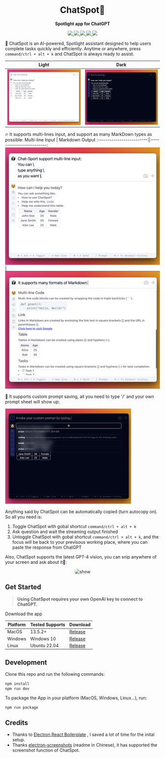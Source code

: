 <div align="center">
  <h1>ChatSpot🥸</h1>
  <p><strong>Spotlight app for ChatGPT</strong></p>
    <p>
    <a href="https://github.com/gusye1234/chat-spot/releases/tag/v0.0.2">
      <img src="https://img.shields.io/badge/version-v0.0.3 beta-blue">
    </a>
          <a href="https://github.com/gusye1234/chat-spot/actions?query=workflow%3APublish">
      <img src="https://github.com/gusye1234/chat-spot/actions/workflows/build.yml/badge.svg">
    </a>
    <a href="https://github.com/gusye1234/chat-spot">
      <img src="https://img.shields.io/badge/platform-macOS-green">
    </a>
    <a href="https://github.com/gusye1234/chat-spot">
      <img src="https://img.shields.io/badge/platform-windows-green">
    </a>
    <a href="https://github.com/gusye1234/chat-spot">
      <img src="https://img.shields.io/badge/platform-linux-green">
    </a>
  </p>
</div>


🥸 ChatSpot is an AI-powered, Spotlight assistant designed to help users complete tasks quickly and efficiently. Anytime or anywhere, press `command/ctrl + alt + k` and ChatSpot is always ready to assist. 


Light             | Dark 
:-------------------------:|:-------------------------:
![](./imgs/cover.png)  |  ![](./imgs/cover_dark.png)

🔥 It supports multi-lines input, and support as many MarkDown types as possible:
Multi-line Input             | Markdown Output 
:-------------------------:|:-------------------------:
![](./imgs/multi-line.png)  |  ![](./imgs/markdown.png)

📒 It supports custom prompt saving, all you need to type '/' and your own prompt sheet will show up:

<img src="./imgs/prompt.png" alt="prompt" style="zoom:40%;" />

Anything said by ChatSpot can be automatically copied (turn autocopy on). So all you need is:

1. Toggle ChatSpot with gobal shortcut  `command/ctrl + alt + k`
2. Ask question and wait the streaming output finished
3. Untoggle ChatSpot with gobal shortcut  `command/ctrl + alt + k`, and the focus will be back to your previsous working place, where you can paste the response from ChatGPT



Also, ChatSpot supports the latest GPT-4 vision, you can snip anywhere of your screen and ask about it🤯:

<p align="center">
  <img src="https://github.com/gusye1234/chat-spot/releases/download/v0.0.3/vision.gif" alt="show" style="border-radius:20px;">
</p>

## Get Started

> **Using ChatSpot requires your own OpenAI key to connect to ChatGPT.**

Download the app

| Platform | Tested Supports | Download                                                     |
| -------- | --------------- | ------------------------------------------------------------ |
| MacOS    | 13.5.2+         | [Release](https://github.com/gusye1234/chat-spot/releases/tag/v0.0.4) |
| Windows  | Windows 10      | [Release](https://github.com/gusye1234/chat-spot/releases/tag/v0.0.3/ChatSpot-Setup-0.0.4.exe) |
| Linux    | Ubuntu 22.04    | [Release](https://github.com/gusye1234/chat-spot/releases/tag/v0.0.3/ChatSpot-0.0.4.AppImage) |



## Development

Clone this repo and run the following commands:

```shell
npm install
npm run dev
```

To package the App in your platform (MacOS, Windows, Linux...), run:

```shell
npm run package
```



## Credits

* Thanks to [Electron React Boilerplate](https://github.com/electron-react-boilerplate/electron-react-boilerplate) , I saved a lot of time for the inital setup.
* Thanks [electron-screenshots](https://github.com/nashaofu/screenshots) (readme in Chinese), it has supported the screenshot function of ChatSpot.
